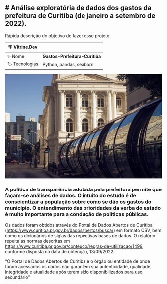 ## **# Análise exploratória de dados dos gastos da prefeitura de Curitiba (de janeiro a setembro de 2022).**

Rápida descrição do objetivo de fazer esse projeto

| :placard: Vitrine.Dev |     |
| -------------  | --- |
| :sparkles: Nome        | **Gastos-Prefeitura-Curitiba**
| :label: Tecnologias | Python, pandas, seaborn


![](/cwb2.jpg#vitrinedev)

### A política de transparência adotada pela prefeitura permite que façam-se análises de dados. O intuito do estudo é de conscientizar a população sobre como se dão os gastos do município. O entendimento das prioridades da verba do estado é muito importante para a condução de políticas públicas.

Os dados foram obtidos através do Portal de Dados Abertos de Curitiba (https://www.curitiba.pr.gov.br/dadosabertos/busca/) em formato CSV, bem como os dicionários de siglas das repectivas bases de dados. O relatório repeita as normas descritas em https://www.curitiba.pr.gov.br/conteudo/regras-de-utilizacao/1499, conforme disposta na data de obtenção, 13/09/2022.

“O Portal de Dados Abertos de Curitiba e o órgão ou entidade de onde foram acessados os dados não garantem sua autenticidade, qualidade, integridade e atualidade após terem sido disponibilizados para uso secundário”


